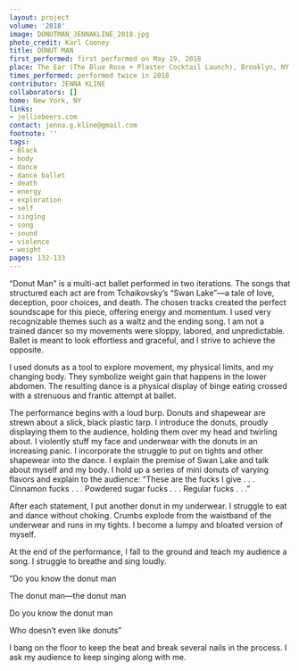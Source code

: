 ```yaml
---
layout: project
volume: '2018'
image: DONUTMAN_JENNAKLINE_2018.jpg
photo_credit: Karl Cooney
title: DONUT MAN
first_performed: first performed on May 19, 2018
place: The Ear (The Blue Rose + Plaster Cocktail Launch), Brooklyn, NY
times_performed: performed twice in 2018
contributor: JENNA KLINE
collaborators: []
home: New York, NY
links:
- jelliebeers.com
contact: jenna.g.kline@gmail.com
footnote: ''
tags:
- Black
- body
- dance
- dance ballet
- death
- energy
- exploration
- self
- singing
- song
- sound
- violence
- weight
pages: 132-133
---
```




“Donut Man” is a multi-act ballet performed in two iterations. The songs that structured each act are from Tchaikovsky’s “Swan Lake”—a tale of love, deception, poor choices, and death. The chosen tracks created the perfect soundscape for this piece, offering energy and momentum. I used very recognizable themes such as a waltz and the ending song. I am not a trained dancer so my movements were sloppy, labored, and unpredictable. Ballet is meant to look effortless and graceful, and I strive to achieve the opposite.

I used donuts as a tool to explore movement, my physical limits, and my changing body. They symbolize weight gain that happens in the lower abdomen. The resulting dance is a physical display of binge eating crossed with a strenuous and frantic attempt at ballet.

The performance begins with a loud burp. Donuts and shapewear are strewn about a slick, black plastic tarp. I introduce the donuts, proudly displaying them to the audience, holding them over my head and twirling about. I violently stuff my face and underwear with the donuts in an increasing panic. I incorporate the struggle to put on tights and other shapewear into the dance. I explain the premise of Swan Lake and talk about myself and my body. I hold up a series of mini donuts of varying flavors and explain to the audience: “These are the fucks I give . . . Cinnamon fucks . . . Powdered sugar fucks . . . Regular fucks . . .”

After each statement, I put another donut in my underwear. I struggle to eat and dance without choking. Crumbs explode from the waistband of the underwear and runs in my tights. I become a lumpy and bloated version of myself.

At the end of the performance, I fall to the ground and teach my audience a song. I struggle to breathe and sing loudly.

“Do you know the donut man

The donut man—the donut man

Do you know the donut man

Who doesn’t even like donuts”

I bang on the floor to keep the beat and break several nails in the process. I ask my audience to keep singing along with me.
